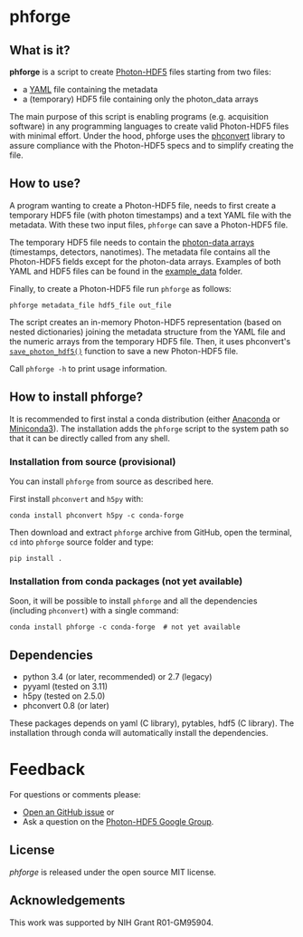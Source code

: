 # phforge

## What is it?

**phforge** is a script to create [Photon-HDF5](http://photon-hdf5.org/) files
starting from two files:

- a [YAML](https://en.wikipedia.org/wiki/YAML) file containing the metadata
- a (temporary) HDF5 file containing only the photon_data arrays

The main purpose of this script is enabling programs (e.g. acquisition
software) in any programming languages to create valid Photon-HDF5 files
with minimal effort. Under the hood, phforge uses the [phconvert](http://photon-hdf5.github.io/phconvert/) library to
assure compliance with the Photon-HDF5 specs and to simplify
creating the file.

## How to use?

A program wanting to create a Photon-HDF5 file, needs to first create a
temporary HDF5 file (with photon timestamps) and a text YAML file with the
metadata. With these two input files, `phforge` can save a Photon-HDF5 file.

The temporary HDF5 file needs to contain the
[photon-data arrays](http://photon-hdf5.readthedocs.org/en/latest/phdata.html#photon-data-group)
(timestamps, detectors, nanotimes). The metadata file contains all the
Photon-HDF5 fields except for the photon-data arrays.
Examples of both YAML and HDF5 files can be found in the [example_data](https://github.com/tritemio/phforge/tree/master/example_data)
folder.

Finally, to create a Photon-HDF5 file run `phforge` as follows:

```
phforge metadata_file hdf5_file out_file
```

The script creates an in-memory Photon-HDF5 representation (based on
nested dictionaries) joining the metadata structure from the
YAML file and the numeric arrays from the temporary HDF5 file.
Then, it uses phconvert's [`save_photon_hdf5()`](http://phconvert.readthedocs.org/en/latest/hdf5.html#phconvert.hdf5.save_photon_hdf5)
function to save a new Photon-HDF5 file.

Call `phforge -h` to print usage information.

## How to install phforge?

It is recommended to first instal a conda distribution (either [Anaconda](https://www.continuum.io/downloads)
or [Miniconda3](http://conda.pydata.org/miniconda.html)).
The installation adds the `phforge` script to the system path so that it
can be directly called from any shell.

### Installation from source (provisional)

You can install `phforge` from source as described here.

First install `phconvert` and `h5py` with:

```
conda install phconvert h5py -c conda-forge
```

Then download and extract `phforge` archive from GitHub, open the terminal,
`cd` into `phforge` source folder and type:

```
pip install .
```

### Installation from conda packages (not yet available)

Soon, it will be possible to install `phforge` and all the dependencies
(including `phconvert`) with a single command:

```
conda install phforge -c conda-forge  # not yet available
```


## Dependencies

- python 3.4 (or later, recommended) or 2.7 (legacy)
- pyyaml (tested on 3.11)
- h5py (tested on 2.5.0)
- phconvert 0.8 (or later)

These packages depends on yaml (C library), pytables, hdf5 (C library).
The installation through conda will automatically install the dependencies.

# Feedback

For questions or comments please:

- [Open an GitHub issue](https://github.com/Photon-HDF5/phforge/issues) or
- Ask a question on the [Photon-HDF5 Google Group](https://groups.google.com/forum/#!forum/photon-hdf5).

## License

*phforge* is released under the open source MIT license.

## Acknowledgements
This work was supported by NIH Grant R01-GM95904.
